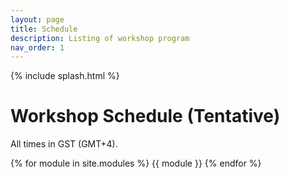 ```yaml
---
layout: page
title: Schedule
description: Listing of workshop program
nav_order: 1
---
```


{% include splash.html %}


<!---
# Bird's Eye View of the Program (Tentative)

All times in GST (GMT+4).
-->

# Workshop Schedule (Tentative)

All times in GST (GMT+4).

{% for module in site.modules %}
{{ module }}
{% endfor %}
